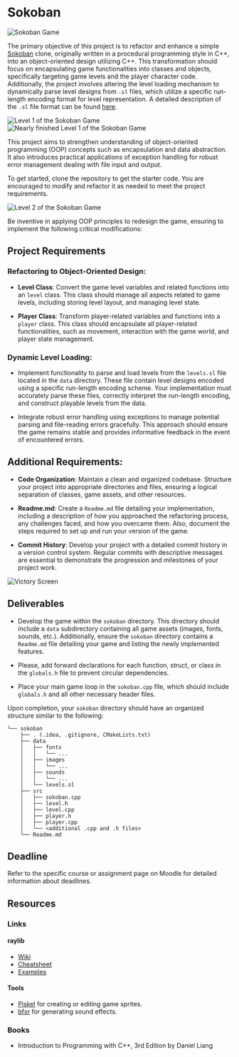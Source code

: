 Sokoban
=======

![Sokoban Game](https://i.imgur.com/9HtXYzH.png)

The primary objective of this project is to refactor and enhance a simple [Sokoban](https://en.wikipedia.org/wiki/Sokoban) clone, originally written in a procedural programming style in C++, into an object-oriented design utilizing C++. This transformation should focus on encapsulating game functionalities into classes and objects, specifically targeting game levels and the player character code. Additionally, the project involves altering the level loading mechanism to dynamically parse level designs from `.sl` files, which utilize a specific run-length encoding format for level representation. A detailed description of the `.sl` file format can be found [here](http://www.sokobano.de/wiki/index.php?title=Level_format).

![Level 1 of the Sokoban Game](https://i.imgur.com/m36ioBe.png)
![Nearly finished Level 1 of the Sokoban Game](https://i.imgur.com/GKzoLfF.png)

This project aims to strengthen understanding of object-oriented programming (OOP) concepts such as encapsulation and data abstraction. It also introduces practical applications of exception handling for robust error management dealing with file input and output.

To get started, clone the repository to get the starter code. You are encouraged to modify and refactor it as needed to meet the project requirements.

![Level 2 of the Sokoban Game](https://i.imgur.com/zn9oNlA.png)

Be inventive in applying OOP principles to redesign the game, ensuring to implement the following critical modifications:

## Project Requirements

### Refactoring to Object-Oriented Design:

- **Level Class**: Convert the game level variables and related functions into an `level` class. This class should manage all aspects related to game levels, including storing level layout, and managing level state.

- **Player Class**: Transform player-related variables and functions into a `player` class. This class should encapsulate all player-related functionalities, such as movement, interaction with the game world, and player state management.

### Dynamic Level Loading:

- Implement functionality to parse and load levels from the `levels.sl` file located in the `data` directory. These file contain level designs encoded using a specific run-length encoding scheme. Your implementation must accurately parse these files, correctly interpret the run-length encoding, and construct playable levels from the data.

- Integrate robust error handling using exceptions to manage potential parsing and file-reading errors gracefully. This approach should ensure the game remains stable and provides informative feedback in the event of encountered errors.

## Additional Requirements:

- **Code Organization**: Maintain a clean and organized codebase. Structure your project into appropriate directories and files, ensuring a logical separation of classes, game assets, and other resources.

- **Readme.md**: Create a `Readme.md` file detailing your implementation, including a description of how you approached the refactoring process, any challenges faced, and how you overcame them. Also, document the steps required to set up and run your version of the game.

- **Commit History**: Develop your project with a detailed commit history in a version control system. Regular commits with descriptive messages are essential to demonstrate the progression and milestones of your project work.

![Victory Screen](https://i.imgur.com/aXJpy4P.png)

## Deliverables

* Develop the game within the `sokoban` directory. This directory should include a `data` subdirectory containing all game assets (images, fonts, sounds, etc.). Additionally, ensure the `sokoban` directory contains a `Readme.md` file detailing your game and listing the newly implemented features.

* Please, add forward declarations for each function, struct, or class in the `globals.h` file to prevent circular dependencies.

* Place your main game loop in the `sokoban.cpp` file, which should include `globals.h` and all other necessary header files.

Upon completion, your `sokoban` directory should have an organized structure similar to the following:

```
└── sokoban
    ├── . (.idea, .gitignore, CMakeLists.txt)
    ├── data
    │   ├── fonts
    │   │   └── ...
    │   ├── images
    │   │   └── ...
    │   ├── sounds
    │   │   └── ...
    │   └── levels.sl
    ├── src
    │   ├── sokoban.cpp
    │   ├── level.h
    │   ├── level.cpp
    │   ├── player.h
    │   ├── player.cpp
    │   └── <additional .cpp and .h files>
    └── Readme.md
```

## Deadline

Refer to the specific course or assignment page on Moodle for detailed information about deadlines.

## Resources

### Links

#### raylib

* [Wiki](https://github.com/raysan5/raylib/wiki)
* [Cheatsheet](https://www.raylib.com/cheatsheet/cheatsheet.html)
* [Examples](https://www.raylib.com/examples.html)

#### Tools

- [Piskel](https://www.piskelapp.com) for creating or editing game sprites.
- [bfxr](https://www.bfxr.net) for generating sound effects.

### Books

* Introduction to Programming with C++, 3rd Edition by Daniel Liang
